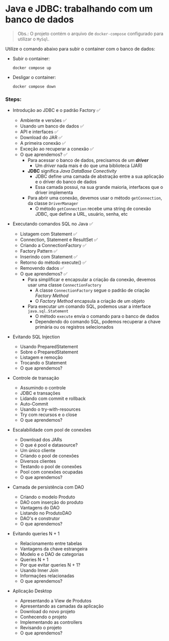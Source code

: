 # Java e JDBC: trabalhando com um banco de dados

> Obs.: O projeto contém o arquivo de `docker-compose` configurado para utilizar o `MySql`. 
> 
Utilize o comando abaixo para subir o container com o banco de dados:
- Subir o container:
  ```
  docker compose up
  ```
- Desligar o container:
  ```
  docker compose down
  ```

### Steps:

- Introdução ao JDBC e o padrão Factory ✅
  - Ambiente e versões ✅
  - Usando um banco de dados ✅
  - API e interfaces ✅
  - Download do JAR ✅
  - A primeira conexão ✅
  - Exceção ao recuperar a conexão ✅
  - O que aprendemos? ✅
    - Para acessar o banco de dados, precisamos de um **_driver_**
      - Um _driver_ nada mais é do que uma biblioteca (JAR)
    - **JDBC** significa _Java DataBase Conectivity_
      - JDBC define uma camada de abstração entre a sua aplicação e o driver do banco de dados
      - Essa camada possui, na sua grande maioria, interfaces que o driver implementa
    - Para abrir uma conexão, devemos usar o método `getConnection`, da classe `DriverManager`
      - O método `getConnection` recebe uma string de conexão JDBC, que define a URL, usuário, senha, etc


- Executando comandos SQL no Java ✅
  - Listagem com Statement ✅
  - Connection, Statement e ResultSet ✅
  - Criando a ConnectionFactory ✅
  - Factory Pattern ✅
  - Inserindo com Statement ✅
  - Retorno do método execute() ✅
  - Removendo dados ✅
  - O que aprendemos? ✅
    - Para simplificar e encapsular a criação da conexão, devemos usar uma classe `ConnectionFactory`
      - A classe `ConnectionFactory` segue o padrão de criação _Factory Method_
      - O _Factory Method_ encapsula a criação de um objeto
    - Para executar um comando SQL, podemos usar a interface `java.sql.Statement`
      - O método `execute` envia o comando para o banco de dados
      - Dependendo do comando SQL, podemos recuperar a chave primária ou os registros selecionados


- Evitando SQL Injection
  - Usando PreparedStatement
  - Sobre o PreparedStatement
  - Listagem e remoção
  - Trocando o Statement
  - O que aprendemos?


- Controle de transação
  - Assumindo o controle
  - JDBC e transações
  - Lidando com commit e rollback
  - Auto-Commit
  - Usando o try-with-resources
  - Try com recursos e o close
  - O que aprendemos?


- Escalabilidade com pool de conexões
  - Download dos JARs
  - O que é pool e datasource?
  - Um único cliente
  - Criando o pool de conexões
  - Diversos clientes
  - Testando o pool de conexões
  - Pool com conexões ocupadas
  - O que aprendemos?


- Camada de persistência com DAO
  - Criando o modelo Produto
  - DAO com inserção do produto
  - Vantagens do DAO
  - Listando no ProdutoDAO
  - DAO's e construtor
  - O que aprendemos?


- Evitando queries N + 1
  - Relacionamento entre tabelas
  - Vantagens da chave estrangeira
  - Modelo e o DAO de categorias
  - Queries N + 1
  - Por que evitar queries N + 1?
  - Usando Inner Join
  - Informações relacionadas
  - O que aprendemos?


- Aplicação Desktop
  - Apresentando a View de Produtos
  - Apresentando as camadas da aplicação
  - Download do novo projeto
  - Conhecendo o projeto
  - Implementando as controllers
  - Revisando o projeto
  - O que aprendemos?